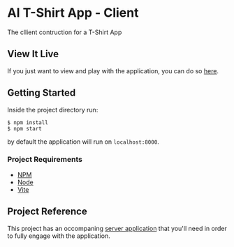 # AI T-Shirt App - Client
The cllient contruction for a T-Shirt App

## View It Live
If you just want to view and play with the application, you can do so [here](https://ai-t-shirt-app-client.vercel.app/).

## Getting Started
Inside the project directory run:
```
$ npm install
$ npm start
```
by default the application will run on `localhost:8000`.

### Project Requirements
* [NPM](https://www.npmjs.com/)
* [Node](https://nodejs.org/en/)
* [Vite](https://vitejs.dev/)


## Project Reference
This project has an occompaning [server application](https://github.com/Azrihell/AI-Image-Generator-Server) that you'll need in order to fully engage with the application. 